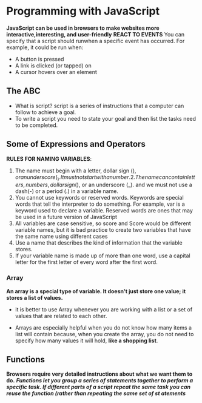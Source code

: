 # Programming with JavaScript
**JavaScript can be used in browsers to make websites more interactive,interesting, and user-friendly**
  **REACT TO EVENTS**
You can specify that a script should runwhen a specific event has occurred. For example, it could be run when:
-  A button is pressed
-  A link is clicked (or tapped) on
-  A cursor hovers over an element
  ## The ABC
- What is script? script is a series of instructions that a
computer can follow to achieve a goal.
- To write a script you need to state your goal and then list the tasks need to be completed.

## Some of Expressions and Operators
**RULES FOR NAMING VARIABLES**: 
1. The name must begin with
a letter, dollar sign ($),or an
underscore (_). It must not start
with a number.
2.The name can contain letters,
numbers, dollar sign ($), or an
underscore (_). and we
must not use a dash(-) or a
period (.) in a variable name. 
3. You cannot use keywords or
reserved words. Keywords
are special words that tell the
interpreter to do something. For
example, var is a keyword used
to declare a variable. Reserved
words are ones that may be used
in a future version of JavaScript
4. All variables are case sensitive,
so score and Score would be
different variable names, but
it is bad practice to create two
variables that have the same
name using different cases
5. Use a name that describes the
kind of information that the
variable stores.
6. If your variable name is made
up of more than one word, use a
capital letter for the first letter of
every word after the first word.


### Array  
  **An array is a special type of variable. It doesn't just store one value; it stores a list of values.**
 - it is better to use Array whenever you are working
with a list or a set of values that
are related to each other.

- Arrays are especially helpful
when you do not know how
many items a list will contain
because, when you create the
array, you do not need to specify
how many values it will hold, **like a shopping list**.

## Functions
**Browsers require very detailed instructions about what we want them to do.**
  ***Functions let you group a series of statements together to perform a specific task. If different parts of a script repeat the same task you can reuse the function (rather than repeating the same set of st atements***
  